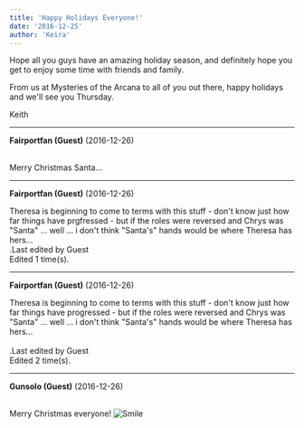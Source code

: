 ```yaml
---
title: 'Happy Holidays Everyone!'
date: '2016-12-25'
author: 'Keira'
---
```


<p>Hope all you guys have an amazing holiday season, and definitely hope you get to enjoy some time with friends and family.</p><p>From us at Mysteries of the Arcana to all of you out there, happy holidays and we'll see you Thursday.</p><p>Keith</p>

---
**Fairportfan (Guest)** (2016-12-26)

<br> Merry Christmas Santa...

---
**Fairportfan (Guest)** (2016-12-26)

Theresa is beginning to come to terms with this stuff - don't know just how far things have prgfressed - but if the roles were reversed and Chrys was "Santa" ... well ... i don't think "Santa's" hands would be where Theresa has hers...<br>.Last edited by Guest<br>Edited 1 time(s).

---
**Fairportfan (Guest)** (2016-12-26)

Theresa is beginning to come to terms with this stuff - don't know just how far things have progressed - but if the roles were reversed and Chrys was "Santa" ... well ... i don't think "Santa's" hands would be where Theresa has hers...<br><br>.Last edited by Guest<br>Edited 2 time(s).

---
**Gunsolo (Guest)** (2016-12-26)

<br> Merry Christmas everyone! <img src="/smilies/smile.gif" alt="Smile" border="0"><br>

